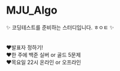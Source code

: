 # MJU_Algo
✨ 코딩테스트를 준비하는 스터디입니다. ㅎㅇㅌ ✨
<br> <br> <br>
❤️발표자 정하기! <br>
❤️한 주에 백준 실버 or 골드 5문제 <br>
❤️목요일 22시 온라인 or 오프라인 <br>
